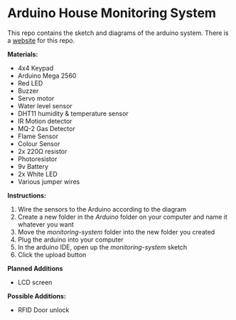 # Arduino House Monitoring System
This repo contains the sketch and diagrams of the arduino system.
There is a [website](https://marku5a.github.io/science-website/) for this repo.

**Materials:**
* 4x4 Keypad
* Arduino Mega 2560
* Red LED
* Buzzer
* Servo motor
* Water level sensor
* DHT11 humidity & temperature sensor
* IR Motion detector
* MQ-2 Gas Detector
* Flame Sensor
* Colour Sensor
* 2x 220Ω resistor
* Photoresistor
* 9v Battery
* 2x White LED
* Various jumper wires

**Instructions:**
1. Wire the sensors to the Arduino according to the diagram
2. Create a new folder in the *Arduino* folder on your computer and name it whatever you want
3. Move the *monitoring-system* folder into the new folder you created
4. Plug the arduino into your computer
5. In the arduino IDE, open up the *monitoring-system* sketch
6. Click the upload button

**Planned Additions**
* LCD screen

**Possible Additions:**
* RFID Door unlock
